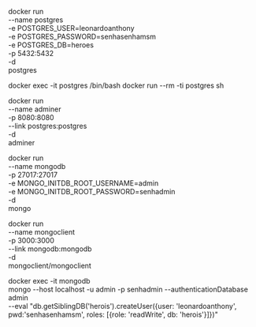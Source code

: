 docker run \
    --name postgres \
    -e POSTGRES_USER=leonardoanthony \
    -e POSTGRES_PASSWORD=senhasenhamsm \
    -e POSTGRES_DB=heroes \
    -p 5432:5432 \
    -d \
    postgres

docker exec -it postgres /bin/bash
docker run  --rm -ti postgres sh


docker run \
    --name adminer \
    -p 8080:8080 \
    --link postgres:postgres \
    -d \
    adminer


docker run \
    --name mongodb \
    -p 27017:27017 \
    -e MONGO_INITDB_ROOT_USERNAME=admin \
    -e MONGO_INITDB_ROOT_PASSWORD=senhadmin \
    -d \
    mongo

docker run \
    --name mongoclient \
    -p 3000:3000 \
    --link mongodb:mongodb \
    -d \
    mongoclient/mongoclient

docker exec -it mongodb \
    mongo --host localhost -u admin -p senhadmin --authenticationDatabase admin \
    --eval "db.getSiblingDB('herois').createUser({user: 'leonardoanthony', pwd:'senhasenhamsm', roles: [{role: 'readWrite', db: 'herois'}]})"